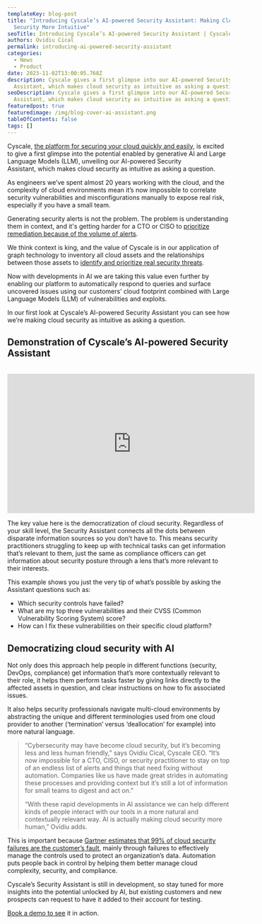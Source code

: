 ```yaml
---
templateKey: blog-post
title: "Introducing Cyscale’s AI-powered Security Assistant: Making Cloud
  Security More Intuitive"
seoTitle: Introducing Cyscale’s AI-powered Security Assistant | Cyscale
authors: Ovidiu Cical
permalink: introducing-ai-powered-security-assistant
categories:
  - News
  - Product
date: 2023-11-02T13:00:05.768Z
description: Cyscale gives a first glimpse into our AI-powered Security
  Assistant, which makes cloud security as intuitive as asking a question.
seoDescription: Cyscale gives a first glimpse into our AI-powered Security
  Assistant, which makes cloud security as intuitive as asking a question.
featuredpost: true
featuredimage: /img/blog-cover-ai-assistant.png
tableOfContents: false
tags: []
---
```

Cyscale, [the platform for securing your cloud quickly and easily,](https://cyscale.com/) is excited to give a first glimpse into the potential enabled by generative AI and Large Language Models (LLM),  unveiling our AI-powered Security Assistant, which makes cloud security as intuitive as asking a question. 

As engineers we’ve spent almost 20 years working with the cloud, and the complexity of cloud environments mean it’s now impossible to correlate security vulnerabilities and misconfigurations manually to expose real risk, especially if you have a small team.  

Generating security alerts is not the problem. The problem is understanding them in context, and it's getting harder for a CTO or CISO to [prioritize remediation because of the volume of alerts](https://cyscale.com/blog/alert-fatigue-cybersecurity-cloud-security/).   

We think context is king, and the value of Cyscale is in our application of graph technology to inventory all cloud assets and the relationships between those assets to [identify and prioritize real security threats](https://cyscale.com/blog/contextual-security-google-cloud/).   

Now with developments in AI we are taking this value even further by enabling our platform to automatically respond to queries and surface uncovered issues using our customers’ cloud footprint combined with Large Language Models (LLM) of vulnerabilities and exploits.    

In our first look at Cyscale’s AI-powered Security Assistant you can see how we’re making cloud security as intuitive as asking a question.  

## D﻿emonstration of Cyscale’s AI-powered Security Assistant
 <br class="" />
 
<iframe width="560" height="315" src="https://www.youtube.com/embed/boWgsssdTDI?si=0IfNfAnUTRMWpvf8" title="YouTube video player" frameborder="0" allow="accelerometer; autoplay; clipboard-write; encrypted-media; gyroscope; picture-in-picture; web-share" allowfullscreen></iframe>

The key value here is the democratization of cloud security. Regardless of your skill level, the Security Assistant connects all the dots between disparate information sources so you don’t have to. This means security practitioners struggling to keep up with technical tasks can get information that’s relevant to them, just the same as compliance officers can get information about security posture through a lens that’s more relevant to their interests.  

This example shows you just the very tip of what’s possible by asking the Assistant questions such as:  

* Which security controls have failed?   
* What are my top three vulnerabilities and their CVSS (Common Vulnerability Scoring System) score?  
* How can I fix these vulnerabilities on their specific cloud platform?   

## Democratizing cloud security with AI

Not only does this approach help people in different functions (security, DevOps, compliance) get information that’s more contextually relevant to their role, it helps them perform tasks faster by giving links directly to the affected assets in question, and clear instructions on how to fix associated issues.   

It also helps security professionals navigate multi-cloud environments by abstracting the unique and different terminologies used from one cloud provider to another (‘termination’ versus ‘deallocation’ for example) into more natural language. 

> “Cybersecurity may have become cloud security, but it’s becoming less and less human friendly,” says Ovidiu Cical, Cyscale CEO. “It’s now impossible for a CTO, CISO, or security practitioner to stay on top of an endless list of alerts and things that need fixing without automation. Companies like us have made great strides in automating these processes and providing context but it’s still a lot of information for small teams to digest and act on.” 
>
> “With these rapid developments in AI assistance we can help different kinds of people interact with our tools in a more natural and contextually relevant way. AI is actually making cloud security more human,” Ovidiu adds.   

This is important because [Gartner estimates that 99% of cloud security failures are the customer’s fault](https://www.gartner.com/smarterwithgartner/is-the-cloud-secure), mainly through failures to effectively manage the controls used to protect an organization’s data. Automation puts people back in control by helping them better manage cloud complexity, security, and compliance. 

Cyscale’s Security Assistant is still in development, so stay tuned for more insights into the potential unlocked by AI, but existing customers and new prospects can request to have it added to their account for testing.  

[B﻿ook a demo to see](https://cyscale.com/request-demo/) it in action.

